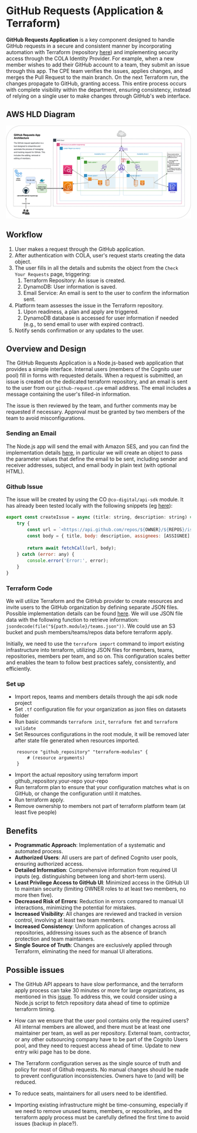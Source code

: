 # GitHub Requests (Application & Terraform)

**GitHub Requests Application** is a key component designed to handle GitHub requests in a secure and consistent manner by incorporating automation with Terraform (repository [here](https://github.com/cabinetoffice/cpe-terraform-infrastructure-github)) and implementing security access through the COLA Identity Provider.
For example, when a new member wishes to add their GitHub account to a team, they submit an issue through this app. The CPE team verifies the issues, applies changes, and merges the Pull Request to the main branch. On the next Terraform run, the changes propagate to GitHub, granting access. This entire process occurs with complete visibility within the department, ensuring consistency, instead of relying on a single user to make changes through GitHub's web interface.

## AWS HLD Diagram

![AWS HLD Diagram](./github.app.png)

## Workflow

1. User makes a request through the GitHub application.
2. After authentication with COLA, user's request starts creating the data object.
3. The user fills in all the details and submits the object from the `Check Your Requests` page, triggering:
    1. Terraform Repository: An issue is created.
    2. DynamoDB: User information is saved.
    3. Email Service: An email is sent to the user to confirm the information sent.
4. Platform team assesses the issue in the Terraform repository.
    1. Upon readiness, a plan and apply are triggered.
    2. DynamoDB database is accessed for user information if needed (e.g., to send email to user with expired contract).
5. Notify sends confirmation or any updates to the user.

## Overview and Design

The GitHub Requests Application is a Node.js-based web application that provides a simple interface. Internal users (members of the Cognito user pool) fill in forms with requested details. When a request is submitted, an issue is created on the dedicated terraform repository, and an email is sent to the user from our `github-request.cpe` email address. The email includes a message containing the user's filled-in information.

The issue is then reviewed by the team, and further comments may be requested if necessary. Approval must be granted by two members of the team to avoid misconfigurations.

### Sending an Email

The Node.js app will send the email with Amazon SES, and you can find the implementation details [here](https://docs.aws.amazon.com/sdk-for-javascript/v2/developer-guide/ses-examples-sending-email.html#ses-examples-sendmail), in particular we will create an object to pass the parameter values that define the email to be sent, including sender and receiver addresses, subject, and email body in plain text (with optional HTML).

### Github Issue

The issue will be created by using the CO `@co-digital/api-sdk` module. It has already been tested locally with the following snippets (eg [here](https://github.com/Mouhajer-CO/git-api-calls/blob/14f7bd33e9ac579fead0b2003c35946a5b0cacf7/src/utils.ts#L43)):

```js
export const createIssue = async (title: string, description: string) => {
    try {
        const url = `<https://api.github.com/repos/${OWNER}/${REPOS}/issues`;>
        const body = { title, body: description, assignees: [ASSIGNEE], labels: [LABEL] };

        return await fetchCall(url, body);
    } catch (error: any) {
        console.error('Error:', error);
    }
}
```

### Terraform Code

We will utilize Terraform and the GitHub provider to create resources and invite users to the GitHub organization by defining separate JSON files. Possible implementation details can be found [here](https://developer.hashicorp.com/terraform/tutorials/it-saas/github-user-teams). We will use JSON file data with the following function to retrieve information: `jsondecode(file("${path.module}/teams.json"))`. We could use an S3 bucket and push members/teams/repos data before terraform apply.

Initially, we need to use the `terraform import` command to import existing infrastructure into terraform, utilizing JSON files for members, teams, repositories, members per team, and so on. This configuration scales better and enables the team to follow best practices safely, consistently, and efficiently.

### Set up

- Import repos, teams and members details through the api sdk node project
- Set `.tf` configuration file for your organization as json files on datasets folder
- Run basic commands `terraform init`, `terraform fmt` and `terraform validate`
- Set Resources configurations in the root module, it will be removed later after state file generated when resources imported.

```t
    resource "github_repository" "terraform-modules" {
        # (resource arguments)
    }
```

- Import the actual repository using terraform import github_repository.your-repo your-repo
- Run terraform plan to ensure that your configuration matches what is on GitHub, or change the configuration until it matches.
- Run terraform apply.
- Remove ownership to members not part of terraform platform team (at least five people)

## Benefits

- **Programmatic Approach**: Implementation of a systematic and automated process.
- **Authorized Users**: All users are part of defined Cognito user pools, ensuring authorized access.
- **Detailed Information**: Comprehensive information from required UI inputs (eg. distinguishing between long and short-term users).
- **Least Privilege Access to GitHub UI**: Minimized access in the GitHub UI to maintain security (limiting OWNER roles to at least two members, no more then five).
- **Decreased Risk of Errors**: Reduction in errors compared to manual UI interactions, minimizing the potential for mistakes.
- **Increased Visibility**: All changes are reviewed and tracked in version control, involving at least two team members.
- **Increased Consistency**: Uniform application of changes across all repositories, addressing issues such as the absence of branch protection and team maintainers.
- **Single Source of Truth**: Changes are exclusively applied through Terraform, eliminating the need for manual UI alterations.

## Possible issues

- The GitHub API appears to have slow performance, and the terraform apply process can take 30 minutes or more for large organizations, as mentioned in this [issue](https://github.com/integrations/terraform-provider-github/issues/567). To address this, we could consider using a Node.js script to fetch repository data ahead of time to optimize terraform timing.

- How can we ensure that the user pool contains only the required users? All internal members are allowed, and there must be at least one maintainer per team, as well as per repository. External team, contractor, or any other outsourcing company have to be part of the Cognito Users pool, and they need to request access ahead of time. Update to new entry wiki page has to be done.

- The Terraform configuration serves as the single source of truth and policy for most of Github requests. No manual changes should be made to prevent configuration inconsistencies. Owners have to (and will) be reduced.

- To reduce seats, maintainers for all users need to be identified.

- Importing existing infrastructure might be time-consuming, especially if we need to remove unused teams, members, or repositories, and the terraform apply process must be carefully defined the first time to avoid issues (backup in place?).
